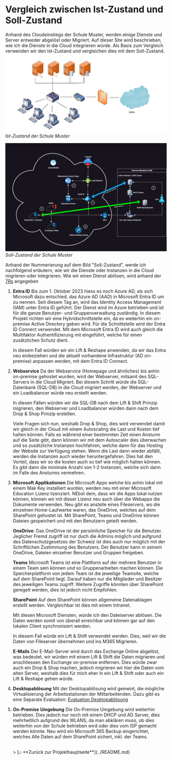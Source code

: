 # Vergleich zwischen Ist-Zustand und Soll-Zustand

Anhand des Cloudeinstiegs der Schule Muster, werden einige Dienste und Server entweder abgelöst oder Migriert. 
Auf dieser Site wird  beschrieben, wie ich die Dienste in die Cloud integrieren würde. 
Als Basis zum Vergleich verwenden wir den Ist-Zustand und vergleichen dies mit dem Soll-Zustand. 
![Ist-Zustand](../02_Planung/Images/Logisches_Netzwerk_ist-Zustand_Semesterarbeit_1.png) 
*Ist-Zustand der Schule Muster*


![Soll-Zustand](./Images/Logisches_Netzwerk_soll-Zustand_Entscheidung_Semesterarbeit_1.png)
*Soll-Zustand der Schule Muster*

Anhand der Nummerierung auf dem Bild "Soll-Zustand", werde ich nachfolgend erläutern, wie wir die Dienste oder Instanzen in die Cloud migrieren oder integrieren. Wie wir einen Dienst ablösen, wird anhand der [7Rs](./Images/way_to_the_cloud.png) angegeben 

1. **Entra ID**
   Bis zum 1. Oktober 2023 hiess es noch Azure AD, als sich Microsoft dazu entschied, das Azure AD (AAD) in Microsoft Entra ID um zu nennen. 
   Seit diesem Tag an, wird das Identity Access Management (IAM) unter Entra ID geführt. 
   Der Dienst wird im Azure betrieben und ist für die ganze Benutzer- und Gruppenverwaltung zuständig. 
   In diesem Projekt richten wir eine Hybridschnittstelle ein, da es weiterhin ein on-premise Active Directory geben wird. 
   Für die Schnittstelle wird der Entra ID Connect verwendet. 
   Mit dem Microsoft Entra ID wird auch gleich die Multifaktor Authentifizierung mit eingeführt, welche für einen zusätzlichen Schutz dient. 
   
   In diesem Fall würden wir ein Lift & Reshape anwenden, da wir das Entra neu einbeziehen und die aktuell vorhandene Infrastruktur (AD on-premise) anpassen werden, mit dem Entra ID Connect. 

2. **Webservice**
   Da der Webservice (Homepage und ähnliches) bis anhin on-premise gehostet wurden, wird der Webserver, mitsamt des SQL-Servers in die Cloud Migriert. 
   Bei diesem Schritt würde die SQL-Datenbank (SQL-DB) in die Cloud migriert werden, der Webserver und ein Loadbalancer würde neu erstellt werden. 
   
   In diesen Fällen würden wir die SQL-DB nach dem Lift & Shift Prinzip migrieren, den Webserver und Loadbalancer würden dann nach dem Drop & Shop Prinzip erstellen. 
   
   Viele Fragen sich nun, weshalb Drop & Shop, dies wird verwendet damit wir gleich in der Cloud mit einem Autoscaling die Last und Kosten tief halten können. Falls es während einer bestimmten Zeit einen Ansturm auf die Seite gibt, dann können wir mit dem Autoscaler dies überwachen und so zusätzliche Instanzen hochfahren, welche dann für das Hosting der Website zur Verfügung stehen. 
   Wenn die Last dann wieder abfällt, werden die Instanzen auch wieder heruntergefahren. 
   Dies hat den Vorteil, dass wir so die kosten auch so tief wie möglich halten können. 
   Es gibt dann die minimale Anzahl von 1-2 Instanzen, welche sich dann im Falle des Ansturms vermehren. 
   
3. **Microsoft Applikationen**
   Die Microsoft Apps welche bis anhin lokal mit einem Mak Key installiert wurden, werden neu mit einer Microsoft Education Lizenz lizenziert. NEbst dem, dass wir die Apps lokal nutzen können, können wir mit dieser Lizenz neu auch über die Webapps die Dokumente verwenden. 
   Neu gibt es anstelle eines Fileservers, wo die einzelnen Home-Laufwerke waren, das OneDrive, welches auf dem SharePoint gehostet ist. 
   Mit SharePoint, Teams und OneDrive können Dateien gespeichert und mit den Benutzern geteilt werden.
   
   **OneDrive**: 
   Das OneDrive ist der persönliche Speicher für die Benutzer. Jeglicher Fremd zugriff ist nur duch die Admins möglich und aufgrund des Datenschutzgesetzes der Schweiz ist dies auch nur möglich mit der Schriftlichen Zustimmung des Benutzers. 
   Der Benutzer kann in seinem OneDrive, Dateien einzelner Benutzer und Gruppen freigeben.
   
   **Teams**
   Microsoft Teams ist eine Plattform auf der mehrere Benutzer in einem Team sein können und so Gruppenarbeiten machen können. 
   Die Speicherplattform von jedem Team ist die jeweilige Teamsite, welche auf dem SharePoint liegt. 
   Darauf haben nur die Mitglieder und Besitzer des jeweiligen Teams zugriff. 
   Weitere Zugriffe könnten über SharePoint geregelt werden, dies ist jedoch nicht Empfohlen. 
   
   **SharePoint** 
   Auf dem SharePoint können allgemeine Datenablagen erstellt werden. 
   Vergleichbar ist dies mit einem Intranet. 
      
   Mit diesen Microsoft Diensten, würde ich den Dateiserver ablösen. 
   Die Daten werden somit von überall erreichbar und können gar auf den lokalen Client synchronisiert werden. 
   
   In diesem Fall würde ein Lift & Shift verwendet werden. Dies, weil wir die Daten von Fileserver übernehmen und ins M365 Migrieren.
   
   **E-Mails**
   Der E-Mail-Server wird durch das Exchange Online abgelöst, was bedeutet, wir würden mit einem Lift & Shift die Daten migrieren und anschliessen den Exchange on-premise entfernen. 
   Dies würde zwar auch ein Drop & Shop machen, jedoch migrieren wir hier die Daten vom alten Server, weshalb dies für mich eher in ein Lift & Shift oder auch ein Lift & Reshape gehen würde.
   
4. **Desktopablösung**
   Mit der Desktopablösung wird gemeint, die mögliche Virtualisierung der Arbeitsstationen der Mittarbeitenden. 
   Dazu gibt es eine Separate Evaluation:
   [Evaluation Desktopablösung](./Desktopreplacement.md)   

5. **On-Premise Umgebung** 
   Die On-Premise Umgebung wird weiterhin betrieben.
   Dies jedoch nur noch mit einem DHCP und AD Server, dies mehrheitlich aufgrund des WLANS, da man abklären muss, ob dies weiterhin von der Schule betrieben wird oder dies vom ISP gemacht werden könnte. 
   Neu wird ein Microsoft 365 Backup eingerichtet, welches Alle Daten auf dem SharePoint sichert, inkl. der Teams. 
   
   
   <br>
   > [⌂ **Zurück zur Projekthauptseite**](../README.md) 
   
   